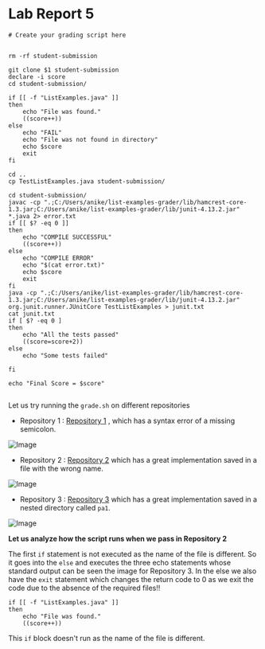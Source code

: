 # Lab Report 5
```
# Create your grading script here


rm -rf student-submission

git clone $1 student-submission
declare -i score
cd student-submission/

if [[ -f "ListExamples.java" ]] 
then
    echo "File was found."
    ((score++))
else 
    echo "FAIL"
    echo "File was not found in directory" 
    echo $score
    exit
fi

cd ..
cp TestListExamples.java student-submission/

cd student-submission/
javac -cp ".;C:/Users/anike/list-examples-grader/lib/hamcrest-core-1.3.jar;C:/Users/anike/list-examples-grader/lib/junit-4.13.2.jar" *.java 2> error.txt
if [[ $? -eq 0 ]]
then
    echo "COMPILE SUCCESSFUL"
    ((score++))
else
    echo "COMPILE ERROR"
    echo "$(cat error.txt)"
    echo $score
    exit
fi
java -cp ".;C:/Users/anike/list-examples-grader/lib/hamcrest-core-1.3.jar;C:/Users/anike/list-examples-grader/lib/junit-4.13.2.jar" org.junit.runner.JUnitCore TestListExamples > junit.txt
cat junit.txt
if [ $? -eq 0 ]
then
    echo "All the tests passed"
    ((score=score+2))
else 
    echo "Some tests failed"
    
fi

echo "Final Score = $score"


```
Let us try running the `grade.sh` on different repositories
* Repository 1 : [Repository 1](https://github.com/ucsd-cse15l-f22/list-methods-compile-error) , which has a syntax error of a missing semicolon.

![Image](https://media.discordapp.net/attachments/891952727641456661/1046850419881672704/image.png)

* Repository 2 : [Repository 2](https://github.com/ucsd-cse15l-f22/list-methods-filename) which has a great implementation saved in a file with the wrong name.

![Image](https://media.discordapp.net/attachments/891952727641456661/1046850691953598474/image.png)

* Repository 3 : [Repository 3](https://github.com/ucsd-cse15l-f22/list-methods-nested) which has a great implementation saved in a nested directory called `pa1`.

![Image](https://media.discordapp.net/attachments/891952727641456661/1046850829707133028/image.png)


**Let us analyze how the script runs when we pass in Repository 2**

The first `if` statement is not executed as the name of the file is different. So it goes into the `else` and executes the three echo statements whose standard output can be seen the image for Repository 3. In the else we also have the `exit` statement which changes the return code to 0 as we exit the code due to the absence of the required files!!

```
if [[ -f "ListExamples.java" ]] 
then
    echo "File was found."
    ((score++))

```

This `if` block doesn't run as the name of the file is different.
